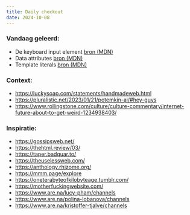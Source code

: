 ```yaml
---
title: Daily checkout
date: 2024-10-08
---
```


### Vandaag geleerd:
- De keyboard input element [bron (MDN)](https://developer.mozilla.org/en-US/docs/Web/HTML/Element/kbd)
- Data attributes [bron (MDN)](https://developer.mozilla.org/en-US/docs/Learn/HTML/Howto/Use_data_attributes)
- Template literals [bron (MDN)](https://developer.mozilla.org/en-US/docs/Web/JavaScript/Reference/Template_literals)

### Context: 
- https://luckysoap.com/statements/handmadeweb.html
- https://pluralistic.net/2023/01/21/potemkin-ai/#hey-guys
- https://www.rollingstone.com/culture/culture-commentary/internet-future-about-to-get-weird-1234938403/

### Inspiratie:
- https://gossipsweb.net/
- https://thehtml.review/03/
- https://taper.badquar.to/
- https://theuselessweb.com/
- https://anthology.rhizome.org/
- https://mmm.page/explore
- https://oneterabyteofkilobyteage.tumblr.com/
- https://motherfuckingwebsite.com/
- https://www.are.na/lucy-pham/channels
- https://www.are.na/polina-lobanova/channels
- https://www.are.na/kristoffer-tjalve/channels